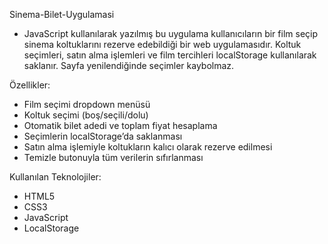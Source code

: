 Sinema-Bilet-Uygulamasi
- JavaScript kullanılarak yazılmış bu uygulama  kullanıcıların bir film seçip sinema koltuklarını rezerve edebildiği bir web uygulamasıdır. Koltuk seçimleri, satın alma işlemleri ve film tercihleri localStorage kullanılarak saklanır. Sayfa yenilendiğinde seçimler kaybolmaz.


Özellikler:

- Film seçimi dropdown menüsü
- Koltuk seçimi (boş/seçili/dolu)
- Otomatik bilet adedi ve toplam fiyat hesaplama
- Seçimlerin localStorage’da saklanması
- Satın alma işlemiyle koltukların kalıcı olarak rezerve edilmesi
- Temizle butonuyla tüm verilerin sıfırlanması

Kullanılan Teknolojiler:

- HTML5
- CSS3 
- JavaScript
- LocalStorage 
